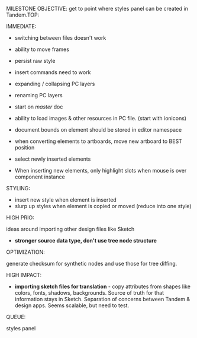 MILESTONE OBJECTIVE: get to point where styles panel can be created in Tandem.TOP:

IMMEDIATE:

* switching between files doesn't work
* ability to move frames
* persist raw style
* insert commands need to work
* expanding / collapsing PC layers
* renaming PC layers
* start on _master_ doc

* ability to load images & other resources in PC file. (start with ionicons)
* document bounds on element should be stored in editor namespace
* when converting elements to artboards, move new artboard to BEST position
* select newly inserted elements
* When inserting new elements, only highlight slots when mouse is over component instance

STYLING:

* insert new style when element is inserted
* slurp up styles when element is copied or moved (reduce into one style)

HIGH PRIO:

ideas around importing other design files like Sketch

* **stronger source data type, don't use tree node structure**

OPTIMIZATION:

generate checksum for synthetic nodes and use those for tree diffing.

HIGH IMPACT:

* **importing sketch files for translation** - copy attributes from shapes like colors, fonts, shadows, backgrounds. Source of truth for that information stays in Sketch. Separation of concerns between Tandem & design apps. Seems scalable, but need to test.

QUEUE:

styles panel
